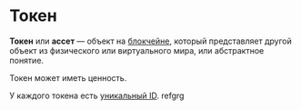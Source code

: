 # Токен

**Токен** или **ассет** — объект на [блокчейне](/blockchain/blockchain.md), который представляет другой объект из физического или виртуального мира, или абстрактное понятие.

Токен может иметь ценность.

У каждого токена есть [уникальный ID](/blockchain/token/token-id.md).
refgrg